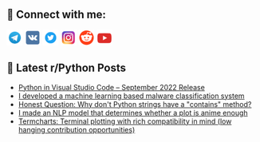 ## 🔎 Connect with me:
[<img src="https://github.com/bullbesh/bullbesh/blob/main/images/Telegram.png" width="32" height="32" />](https://t.me/bullbesh)
[<img src="https://github.com/bullbesh/bullbesh/blob/main/images/VK.png" width="32" height="32" />](https://vk.com/bullbesh)
[<img src="https://github.com/bullbesh/bullbesh/blob/main/images/Twitter.png" width="32" height="32" />](https://twitter.com/bullbesh1)
[<img src="https://github.com/bullbesh/bullbesh/blob/main/images/Instagram.png" width="32" height="32" />](https://www.instagram.com/bullbesh)
[<img src="https://github.com/bullbesh/bullbesh/blob/main/images/Reddit.png" width="32" height="32" />](https://www.reddit.com/user/bullbesh)
[<img src="https://github.com/bullbesh/bullbesh/blob/main/images/YouTube.png" width="32" height="32" />](https://www.youtube.com/channel/UCtfjRs6uzgq5mfm8S06WTcg)

## 📕 Latest r/Python Posts
<!-- BLOG-POST-LIST:START -->
- [Python in Visual Studio Code – September 2022 Release](https://www.reddit.com/r/Python/comments/x78yuc/python_in_visual_studio_code_september_2022/)
- [I developed a machine learning based malware classification system](https://www.reddit.com/r/Python/comments/x788ac/i_developed_a_machine_learning_based_malware/)
- [Honest Question: Why don&#39;t Python strings have a &quot;contains&quot; method?](https://www.reddit.com/r/Python/comments/x77ddy/honest_question_why_dont_python_strings_have_a/)
- [I made an NLP model that determines whether a plot is anime enough](https://www.reddit.com/r/Python/comments/x76i8u/i_made_an_nlp_model_that_determines_whether_a/)
- [Termcharts: Terminal plotting with rich compatibility in mind &lpar;low hanging contribution opportunities&rpar;](https://www.reddit.com/r/Python/comments/x76a10/termcharts_terminal_plotting_with_rich/)
<!-- BLOG-POST-LIST:END -->
